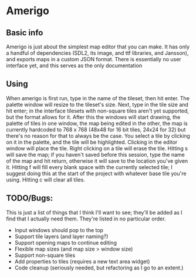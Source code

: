 # Amerigo

## Basic info
Amerigo is just about the simplest map editor that you can make. It has only a handful of dependencies (SDL2, its image, and ttf libraries, and Jansson),
and exports maps in a custom JSON format. There is essentially no user interface yet, and this serves as the only documentation

## Using
When amerigo is first run, type in the name of the tileset, then hit enter. The palette window will resize to the tileset's size. Next, type in the tile size
and hit enter; in the interface tilesets with non-square tiles aren't yet supported, but the format allows for it. After this the windows will start drawing, the
palette of tiles in one window, the map being edited in the other, the map is currently hardcoded to 768 x 768 (48x48 for 16 bit tiles, 24x24 for 32) but there's
no reason for that to always be the case. You select a tile by clicking on it in the palette, and the tile will be highlighted. Clicking in the editor window will
place the tile. Right clicking on a tile will erase the tile. Hitting s will save the map; if you haven't saved before this session, type the name of the map and
hit return, otherwise it will save to the location you've given it. Hitting f will fill every blank space with the currently selected tile; I suggest doing this at
the start of the project with whatever base tile you're using. Hitting c will clear all tiles.

## TODO/Bugs:
This is just a list of things that I think I'll want to see; they'll be added as I find that I actually need them. They're listed in no particular order.
* Input windows should pop to the top
* Support tile layers (and layer naming?)
* Support opening maps to continue editing
* Flexible map sizes (and map size > window size)
* Support non-square tiles
* Add properties to tiles (requires a new text area widget)
* Code cleanup (seriously needed, but refactoring as I go to an extent.)
